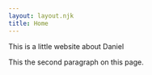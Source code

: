```yaml
---
layout: layout.njk
title: Home
---
```


This is a little website about Daniel

This the second paragraph on this page.